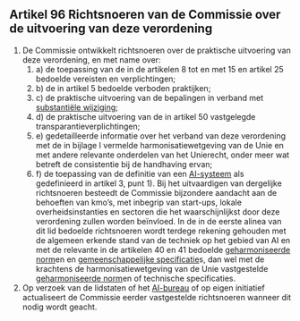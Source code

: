 ## Artikel 96 Richtsnoeren van de Commissie over de uitvoering van deze verordening

1. De Commissie ontwikkelt richtsnoeren over de praktische uitvoering van deze verordening, en met name over:
   1. a) de toepassing van de in de artikelen 8 tot en met 15 en artikel 25 bedoelde vereisten en verplichtingen;
   2. b) de in artikel 5 bedoelde verboden praktijken;
   3. c) de praktische uitvoering van de bepalingen in verband met [substantiële wijziging](a3.md#^wijz);
   4. d) de praktische uitvoering van de in artikel 50 vastgelegde transparantieverplichtingen;
   5. e) gedetailleerde informatie over het verband van deze verordening met de in bijlage I vermelde harmonisatiewetgeving van de Unie en met andere relevante onderdelen van het Unierecht, onder meer wat betreft de consistentie bij de handhaving ervan;
   6. f) de toepassing van de definitie van een [AI-systeem](a3.md#^ai-systeem) als gedefinieerd in artikel 3, punt 1).
      Bij het uitvaardigen van dergelijke richtsnoeren besteedt de Commissie bijzondere aandacht aan de behoeften van kmo’s, met inbegrip van start-ups, lokale overheidsinstanties en sectoren die het waarschijnlijkst door deze verordening zullen worden beïnvloed.
      In de in de eerste alinea van dit lid bedoelde richtsnoeren wordt terdege rekening gehouden met de algemeen erkende stand van de techniek op het gebied van AI en met de relevante in de artikelen 40 en 41 bedoelde [geharmoniseerde norm](a3.md#^hnorm)en en [gemeenschappelijke specificatie](a3.md#^gespec)s, dan wel met de krachtens de harmonisatiewetgeving van de Unie vastgestelde [geharmoniseerde norm](a3.md#^hnorm)en of technische specificaties.
2. Op verzoek van de lidstaten of het [AI-bureau](a3.md#^aibur) of op eigen initiatief actualiseert de Commissie eerder vastgestelde richtsnoeren wanneer dit nodig wordt geacht.
